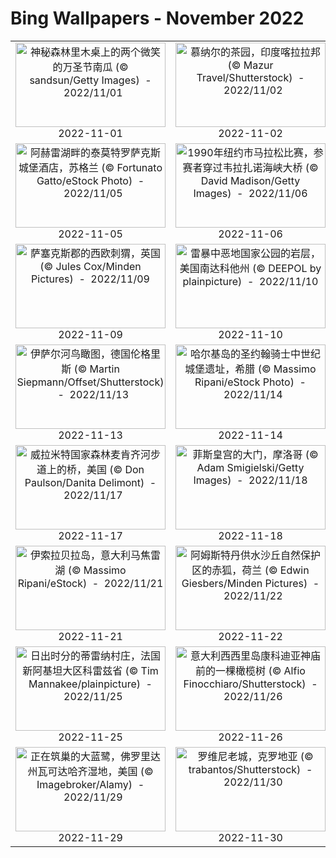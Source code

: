 # Bing Wallpapers - November 2022

| | | | |
|:-------------------------:|:-------------------------:|:-------------------------:|:-------------------------:|
| <a href="https://cn.bing.com/th?id=OHR.SmilingPunpkins2022_ZH-CN6763384812_UHD.jpg" target="_blank"><img src="https://cn.bing.com/th?id=OHR.SmilingPunpkins2022_ZH-CN6763384812_UHD.jpg&w=480" width="240" height="135" alt="神秘森林里木桌上的两个微笑的万圣节南瓜 (© sandsun/Getty Images)  -  2022/11/01" title="神秘森林里木桌上的两个微笑的万圣节南瓜 (© sandsun/Getty Images)  -  2022/11/01"></a><br>2022-11-01<br> | <a href="https://cn.bing.com/th?id=OHR.TeaPlantationsMunnar_ZH-CN7007323849_UHD.jpg" target="_blank"><img src="https://cn.bing.com/th?id=OHR.TeaPlantationsMunnar_ZH-CN7007323849_UHD.jpg&w=480" width="240" height="135" alt="慕纳尔的茶园，印度喀拉拉邦 (© Mazur Travel/Shutterstock)  -  2022/11/02" title="慕纳尔的茶园，印度喀拉拉邦 (© Mazur Travel/Shutterstock)  -  2022/11/02"></a><br>2022-11-02<br> | <a href="https://cn.bing.com/th?id=OHR.AmboseliBioshere_ZH-CN7220940943_UHD.jpg" target="_blank"><img src="https://cn.bing.com/th?id=OHR.AmboseliBioshere_ZH-CN7220940943_UHD.jpg&w=480" width="240" height="135" alt="乞力马扎罗山和非洲水牛，肯尼亚 (© RealityImages/Shutterstock)  -  2022/11/03" title="乞力马扎罗山和非洲水牛，肯尼亚 (© RealityImages/Shutterstock)  -  2022/11/03"></a><br>2022-11-03<br> | <a href="https://cn.bing.com/th?id=OHR.PeytoIce_ZH-CN7517633327_UHD.jpg" target="_blank"><img src="https://cn.bing.com/th?id=OHR.PeytoIce_ZH-CN7517633327_UHD.jpg&w=480" width="240" height="135" alt="班夫国家公园的沛托湖，加拿大艾伯塔省 (© Ben Girardi/Cavan Images)  -  2022/11/04" title="班夫国家公园的沛托湖，加拿大艾伯塔省 (© Ben Girardi/Cavan Images)  -  2022/11/04"></a><br>2022-11-04<br> |
| <a href="https://cn.bing.com/th?id=OHR.Trossachs_ZH-CN9299955040_UHD.jpg" target="_blank"><img src="https://cn.bing.com/th?id=OHR.Trossachs_ZH-CN9299955040_UHD.jpg&w=480" width="240" height="135" alt="阿赫雷湖畔的泰莫特罗萨克斯城堡酒店，苏格兰 (© Fortunato Gatto/eStock Photo)  -  2022/11/05" title="阿赫雷湖畔的泰莫特罗萨克斯城堡酒店，苏格兰 (© Fortunato Gatto/eStock Photo)  -  2022/11/05"></a><br>2022-11-05<br> | <a href="https://cn.bing.com/th?id=OHR.MarathonSunday_ZH-CN9833453732_UHD.jpg" target="_blank"><img src="https://cn.bing.com/th?id=OHR.MarathonSunday_ZH-CN9833453732_UHD.jpg&w=480" width="240" height="135" alt="1990年纽约市马拉松比赛，参赛者穿过韦拉扎诺海峡大桥 (© David Madison/Getty Images)  -  2022/11/06" title="1990年纽约市马拉松比赛，参赛者穿过韦拉扎诺海峡大桥 (© David Madison/Getty Images)  -  2022/11/06"></a><br>2022-11-06<br> | <a href="https://cn.bing.com/th?id=OHR.LiDong2022_ZH-CN9929478283_UHD.jpg" target="_blank"><img src="https://cn.bing.com/th?id=OHR.LiDong2022_ZH-CN9929478283_UHD.jpg&w=480" width="240" height="135" alt="庐山冬季美景，中国江西省 (© silkwayrain/Getty Images)  -  2022/11/07" title="庐山冬季美景，中国江西省 (© silkwayrain/Getty Images)  -  2022/11/07"></a><br>2022-11-07<br> | <a href="https://cn.bing.com/th?id=OHR.YiPeng_ZH-CN0652265903_UHD.jpg" target="_blank"><img src="https://cn.bing.com/th?id=OHR.YiPeng_ZH-CN0652265903_UHD.jpg&w=480" width="240" height="135" alt="清迈易鹏节升起的天灯，泰国 (© Suttipong Sutiratanachai/Getty Images)  -  2022/11/08" title="清迈易鹏节升起的天灯，泰国 (© Suttipong Sutiratanachai/Getty Images)  -  2022/11/08"></a><br>2022-11-08<br> |
| <a href="https://cn.bing.com/th?id=OHR.HedgehogNest_ZH-CN0781850458_UHD.jpg" target="_blank"><img src="https://cn.bing.com/th?id=OHR.HedgehogNest_ZH-CN0781850458_UHD.jpg&w=480" width="240" height="135" alt="萨塞克斯郡的西欧刺猬，英国 (© Jules Cox/Minden Pictures)  -  2022/11/09" title="萨塞克斯郡的西欧刺猬，英国 (© Jules Cox/Minden Pictures)  -  2022/11/09"></a><br>2022-11-09<br> | <a href="https://cn.bing.com/th?id=OHR.BadLightning_ZH-CN1049646409_UHD.jpg" target="_blank"><img src="https://cn.bing.com/th?id=OHR.BadLightning_ZH-CN1049646409_UHD.jpg&w=480" width="240" height="135" alt="雷暴中恶地国家公园的岩层，美国南达科他州 (© DEEPOL by plainpicture)  -  2022/11/10" title="雷暴中恶地国家公园的岩层，美国南达科他州 (© DEEPOL by plainpicture)  -  2022/11/10"></a><br>2022-11-10<br> | <a href="https://cn.bing.com/th?id=OHR.MountAbu_ZH-CN1348295593_UHD.jpg" target="_blank"><img src="https://cn.bing.com/th?id=OHR.MountAbu_ZH-CN1348295593_UHD.jpg&w=480" width="240" height="135" alt="阿拉瓦利山脉的阿布山，印度拉贾斯坦邦 (© saiko3p/Shutterstock)  -  2022/11/11" title="阿拉瓦利山脉的阿布山，印度拉贾斯坦邦 (© saiko3p/Shutterstock)  -  2022/11/11"></a><br>2022-11-11<br> | <a href="https://cn.bing.com/th?id=OHR.HainesEagle_ZH-CN1542376030_UHD.jpg" target="_blank"><img src="https://cn.bing.com/th?id=OHR.HainesEagle_ZH-CN1542376030_UHD.jpg&w=480" width="240" height="135" alt="阿拉斯加州海恩斯附近的秃鹰群，美国 (© Marion Vollborn/Minden Pictures)  -  2022/11/12" title="阿拉斯加州海恩斯附近的秃鹰群，美国 (© Marion Vollborn/Minden Pictures)  -  2022/11/12"></a><br>2022-11-12<br> |
| <a href="https://cn.bing.com/th?id=OHR.IsarwinkelSylvenstein_ZH-CN2963187862_UHD.jpg" target="_blank"><img src="https://cn.bing.com/th?id=OHR.IsarwinkelSylvenstein_ZH-CN2963187862_UHD.jpg&w=480" width="240" height="135" alt="伊萨尔河鸟瞰图，德国伦格里斯 (© Martin Siepmann/Offset/Shutterstock)  -  2022/11/13" title="伊萨尔河鸟瞰图，德国伦格里斯 (© Martin Siepmann/Offset/Shutterstock)  -  2022/11/13"></a><br>2022-11-13<br> | <a href="https://cn.bing.com/th?id=OHR.SanGiovanni_ZH-CN3184593519_UHD.jpg" target="_blank"><img src="https://cn.bing.com/th?id=OHR.SanGiovanni_ZH-CN3184593519_UHD.jpg&w=480" width="240" height="135" alt="哈尔基岛的圣约翰骑士中世纪城堡遗址，希腊 (© Massimo Ripani/eStock Photo)  -  2022/11/14" title="哈尔基岛的圣约翰骑士中世纪城堡遗址，希腊 (© Massimo Ripani/eStock Photo)  -  2022/11/14"></a><br>2022-11-14<br> | <a href="https://cn.bing.com/th?id=OHR.LontraCanadensis_ZH-CN3359002168_UHD.jpg" target="_blank"><img src="https://cn.bing.com/th?id=OHR.LontraCanadensis_ZH-CN3359002168_UHD.jpg&w=480" width="240" height="135" alt="北美水獭在阿卡迪亚国家公园游泳，美国 (© George Sanker/Minden Pictures)  -  2022/11/15" title="北美水獭在阿卡迪亚国家公园游泳，美国 (© George Sanker/Minden Pictures)  -  2022/11/15"></a><br>2022-11-15<br> | <a href="https://cn.bing.com/th?id=OHR.Unesco50_ZH-CN3652927413_UHD.jpg" target="_blank"><img src="https://cn.bing.com/th?id=OHR.Unesco50_ZH-CN3652927413_UHD.jpg&w=480" width="240" height="135" alt="梅萨维德国家公园的悬崖宫，美国 (© Brad McGinley Photography/Getty Images)  -  2022/11/16" title="梅萨维德国家公园的悬崖宫，美国 (© Brad McGinley Photography/Getty Images)  -  2022/11/16"></a><br>2022-11-16<br> |
| <a href="https://cn.bing.com/th?id=OHR.McKenzieRiverTrail_ZH-CN3786429850_UHD.jpg" target="_blank"><img src="https://cn.bing.com/th?id=OHR.McKenzieRiverTrail_ZH-CN3786429850_UHD.jpg&w=480" width="240" height="135" alt="威拉米特国家森林麦肯齐河步道上的桥，美国 (© Don Paulson/Danita Delimont)  -  2022/11/17" title="威拉米特国家森林麦肯齐河步道上的桥，美国 (© Don Paulson/Danita Delimont)  -  2022/11/17"></a><br>2022-11-17<br> | <a href="https://cn.bing.com/th?id=OHR.IslamicArt_ZH-CN9972614185_UHD.jpg" target="_blank"><img src="https://cn.bing.com/th?id=OHR.IslamicArt_ZH-CN9972614185_UHD.jpg&w=480" width="240" height="135" alt="菲斯皇宫的大门，摩洛哥 (© Adam Smigielski/Getty Images)  -  2022/11/18" title="菲斯皇宫的大门，摩洛哥 (© Adam Smigielski/Getty Images)  -  2022/11/18"></a><br>2022-11-18<br> | <a href="https://cn.bing.com/th?id=OHR.ZNPVR_ZH-CN0123954914_UHD.jpg" target="_blank"><img src="https://cn.bing.com/th?id=OHR.ZNPVR_ZH-CN0123954914_UHD.jpg&w=480" width="240" height="135" alt="犹他州锡安国家公园的维尔京河，美国 (© Jonathan Ross/Getty)  -  2022/11/19" title="犹他州锡安国家公园的维尔京河，美国 (© Jonathan Ross/Getty)  -  2022/11/19"></a><br>2022-11-19<br> | <a href="https://cn.bing.com/th?id=OHR.CosmicCliffs_ZH-CN9555199651_UHD.jpg" target="_blank"><img src="https://cn.bing.com/th?id=OHR.CosmicCliffs_ZH-CN9555199651_UHD.jpg&w=480" width="240" height="135" alt="船底星云中的宇宙悬崖 (© NASA, ESA, CSA, and STScI)  -  2022/11/20" title="船底星云中的宇宙悬崖 (© NASA, ESA, CSA, and STScI)  -  2022/11/20"></a><br>2022-11-20<br> |
| <a href="https://cn.bing.com/th?id=OHR.BorromeanIslands_ZH-CN0480730115_UHD.jpg" target="_blank"><img src="https://cn.bing.com/th?id=OHR.BorromeanIslands_ZH-CN0480730115_UHD.jpg&w=480" width="240" height="135" alt="伊索拉贝拉岛，意大利马焦雷湖 (© Massimo Ripani/eStock)  -  2022/11/21" title="伊索拉贝拉岛，意大利马焦雷湖 (© Massimo Ripani/eStock)  -  2022/11/21"></a><br>2022-11-21<br> | <a href="https://cn.bing.com/th?id=OHR.Waterleidingduinen_ZH-CN1430683267_UHD.jpg" target="_blank"><img src="https://cn.bing.com/th?id=OHR.Waterleidingduinen_ZH-CN1430683267_UHD.jpg&w=480" width="240" height="135" alt="阿姆斯特丹供水沙丘自然保护区的赤狐，荷兰 (© Edwin Giesbers/Minden Pictures)  -  2022/11/22" title="阿姆斯特丹供水沙丘自然保护区的赤狐，荷兰 (© Edwin Giesbers/Minden Pictures)  -  2022/11/22"></a><br>2022-11-22<br> | <a href="https://cn.bing.com/th?id=OHR.HelianthusAnnuus_ZH-CN1675762555_UHD.jpg" target="_blank"><img src="https://cn.bing.com/th?id=OHR.HelianthusAnnuus_ZH-CN1675762555_UHD.jpg&w=480" width="240" height="135" alt="向日葵 (© Dileep Chandran/Alamy)  -  2022/11/23" title="向日葵 (© Dileep Chandran/Alamy)  -  2022/11/23"></a><br>2022-11-23<br> | <a href="https://cn.bing.com/th?id=OHR.AschauChiemgau_ZH-CN1929016406_UHD.jpg" target="_blank"><img src="https://cn.bing.com/th?id=OHR.AschauChiemgau_ZH-CN1929016406_UHD.jpg&w=480" width="240" height="135" alt="坎彭万德山，基姆高地区阿绍，德国巴伐利亚州 (© Toni Anzenberger/plainpicture)  -  2022/11/24" title="坎彭万德山，基姆高地区阿绍，德国巴伐利亚州 (© Toni Anzenberger/plainpicture)  -  2022/11/24"></a><br>2022-11-24<br> |
| <a href="https://cn.bing.com/th?id=OHR.TurenneSunrise_ZH-CN2357226217_UHD.jpg" target="_blank"><img src="https://cn.bing.com/th?id=OHR.TurenneSunrise_ZH-CN2357226217_UHD.jpg&w=480" width="240" height="135" alt="日出时分的蒂雷纳村庄，法国新阿基坦大区科雷兹省 (© Tim Mannakee/plainpicture)  -  2022/11/25" title="日出时分的蒂雷纳村庄，法国新阿基坦大区科雷兹省 (© Tim Mannakee/plainpicture)  -  2022/11/25"></a><br>2022-11-25<br> | <a href="https://cn.bing.com/th?id=OHR.OliveTreeDay_ZH-CN3960861965_UHD.jpg" target="_blank"><img src="https://cn.bing.com/th?id=OHR.OliveTreeDay_ZH-CN3960861965_UHD.jpg&w=480" width="240" height="135" alt="意大利西西里岛康科迪亚神庙前的一棵橄榄树 (© Alfio Finocchiaro/Shutterstock)  -  2022/11/26" title="意大利西西里岛康科迪亚神庙前的一棵橄榄树 (© Alfio Finocchiaro/Shutterstock)  -  2022/11/26"></a><br>2022-11-26<br> | <a href="https://cn.bing.com/th?id=OHR.Cecropia_ZH-CN4236630074_UHD.jpg" target="_blank"><img src="https://cn.bing.com/th?id=OHR.Cecropia_ZH-CN4236630074_UHD.jpg&w=480" width="240" height="135" alt="一片飘落在龙虾爪瓣上的号角树树叶，墨西哥 (© Gerry Ellis/Minden Pictures)  -  2022/11/27" title="一片飘落在龙虾爪瓣上的号角树树叶，墨西哥 (© Gerry Ellis/Minden Pictures)  -  2022/11/27"></a><br>2022-11-27<br> | <a href="https://cn.bing.com/th?id=OHR.RedPlanetDay_ZH-CN4913018041_UHD.jpg" target="_blank"><img src="https://cn.bing.com/th?id=OHR.RedPlanetDay_ZH-CN4913018041_UHD.jpg&w=480" width="240" height="135" alt="火星(© NASA/Alamy)  -  2022/11/28" title="火星(© NASA/Alamy)  -  2022/11/28"></a><br>2022-11-28<br> |
| <a href="https://cn.bing.com/th?id=OHR.HeronGiving_ZH-CN5229629007_UHD.jpg" target="_blank"><img src="https://cn.bing.com/th?id=OHR.HeronGiving_ZH-CN5229629007_UHD.jpg&w=480" width="240" height="135" alt="正在筑巢的大蓝鹭，佛罗里达州瓦可达哈齐湿地，美国 (© Imagebroker/Alamy)  -  2022/11/29" title="正在筑巢的大蓝鹭，佛罗里达州瓦可达哈齐湿地，美国 (© Imagebroker/Alamy)  -  2022/11/29"></a><br>2022-11-29<br> | <a href="https://cn.bing.com/th?id=OHR.RovinjCroatia_ZH-CN5459110500_UHD.jpg" target="_blank"><img src="https://cn.bing.com/th?id=OHR.RovinjCroatia_ZH-CN5459110500_UHD.jpg&w=480" width="240" height="135" alt="罗维尼老城，克罗地亚 (© trabantos/Shutterstock)  -  2022/11/30" title="罗维尼老城，克罗地亚 (© trabantos/Shutterstock)  -  2022/11/30"></a><br>2022-11-30<br> |  |  |
